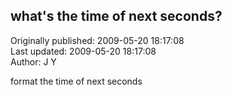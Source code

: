 ## what's the time of next seconds?  
Originally published: 2009-05-20 18:17:08  
Last updated: 2009-05-20 18:17:08  
Author: J Y  
  
format the time of next seconds